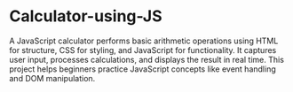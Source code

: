 # Calculator-using-JS
A JavaScript calculator performs basic arithmetic operations using HTML for structure, CSS for styling, and JavaScript for functionality. It captures user input, processes calculations, and displays the result in real time. This project helps beginners practice JavaScript concepts like event handling and DOM manipulation.
